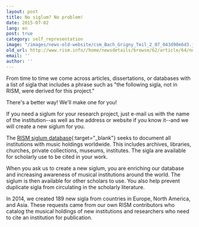 ```yaml
---
layout: post
title: No siglum? No problem!
date: 2015-07-02
lang: en
post: true
category: self_representation
image: "/images/news-old-website/csm_Bach_Grigny_Teil_2_07_043d90e6d3.jpg"
old_url: http://www.rism.info//home/newsdetails/browse/62/article/64/no-siglum-no-problem.html
email: ''
author: ''
---
```



From time to time we come across articles, dissertations, or databases with a list of sigla that includes a phrase such as "the following sigla, not in RISM, were derived for this project."



There's a better way! We'll make one for you!



If you need a siglum for your research project, just e-mail us with the name of the institution--as well as the address or website if you know it--and we will create a new siglum for you.



The [RISM siglum database](http://www.rism.info/en/sigla.html){:target="_blank"} seeks to document all institutions with music holdings worldwide. This includes archives, libraries, churches, private collections, museums, institutes. The sigla are available for scholarly use to be cited in your work.



When you ask us to create a new siglum, you are enriching our database and increasing awareness of musical institutions around the world. The siglum is then available for other scholars to use. You also help prevent duplicate sigla from circulating in the scholarly literature.



In 2014, we created 189 new sigla from countries in Europe, North America, and Asia. These requests came from our own RISM contributors who catalog the musical holdings of new institutions and researchers who need to cite an institution for publication.





<script type="text/javascript">var switchTo5x=true;</script><script type="text/javascript" src="http://w.sharethis.com/button/buttons.js"></script><script type="text/javascript">stLight.options({publisher: "9b601438-1ce1-49d8-bfd7-9cff5df54c17", doNotHash: false, doNotCopy: false, hashAddressBar: false});</script>



